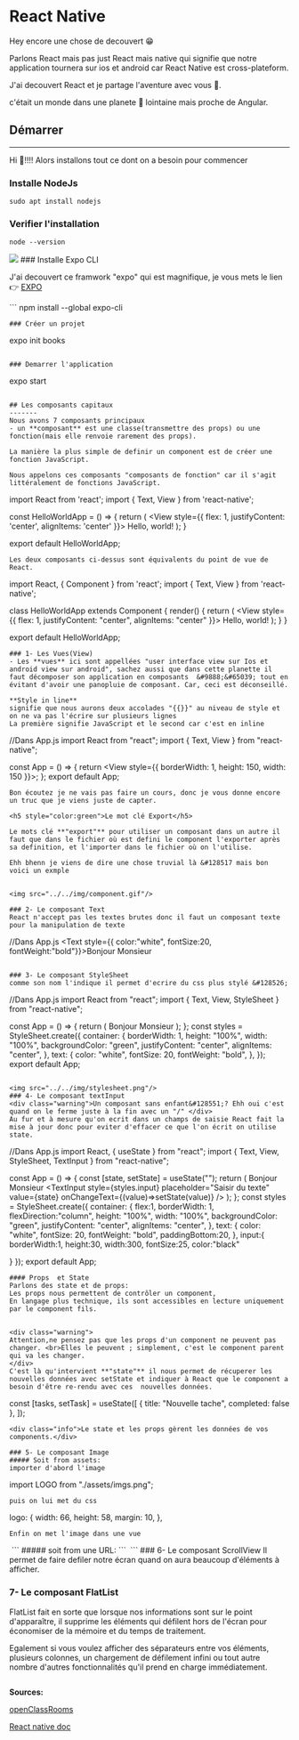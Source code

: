 # React Native

Hey encore une chose de decouvert &#128513;

Parlons React mais pas just React mais native qui signifie que notre application tournera sur ios et android car React Native est cross-plateform.

J'ai decouvert React et je partage l'aventure avec vous &#129335;.

c'était un monde dans une planete &#127776; lointaine mais proche de Angular.

## Démarrer

---

Hi &#128075;!!!! Alors installons tout ce dont on a besoin pour commencer

### Installe NodeJs

```
sudo apt install nodejs
```

### Verifier l'installation

```
node --version
```

<img src="../../img/node-version.png"   />
### Installe Expo CLI

<p> J'ai decouvert ce framwork "expo" qui est magnifique, je vous mets le lien &#128073; <a href="https://docs.expo.dev/">EXPO</a> </p>
```
npm install --global expo-cli

```
### Créer un projet
```

expo init books

```

### Demarrer l'application
```

expo start

```

## Les composants capitaux
-------
Nous avons 7 composants principaux
- un **composant** est une classe(transmettre des props) ou une fonction(mais elle renvoie rarement des props).

La manière la plus simple de definir un component est de créer une fonction JavaScript.

Nous appelons ces composants "composants de fonction" car il s'agit littéralement de fonctions JavaScript.
```

import React from 'react';
import { Text, View } from 'react-native';

const HelloWorldApp = () => {
return (
<View style={{
        flex: 1,
        justifyContent: 'center',
        alignItems: 'center'
      }}>
<Text>Hello, world!</Text>
</View>
);
}

export default HelloWorldApp;

```
Les deux composants ci-dessus sont équivalents du point de vue de React.
```

import React, { Component } from 'react';
import { Text, View } from 'react-native';

class HelloWorldApp extends Component {
render() {
return (
<View style={{
          flex: 1,
          justifyContent: "center",
          alignItems: "center"
        }}>
<Text>Hello, world!</Text>
</View>
);
}
}

export default HelloWorldApp;

```
### 1- Les Vues(View)
- Les **vues** ici sont appellées "user interface view sur Ios et android view sur android", sachez aussi que dans cette planette il faut décomposer son application en composants  &#9888;&#65039; tout en évitant d'avoir une panopluie de composant. Car, ceci est déconseillé.

**Style in line**
signifie que nous aurons deux accolades "{{}}" au niveau de style et on ne va pas l'écrire sur plusieurs lignes
La première signifie JavaScript et le second car c'est en inline
```

//Dans App.js
import React from "react";
import { Text, View } from "react-native";

const App = () => {
return <View style={{ borderWidth: 1, height: 150, width: 150 }}></View>;
};
export default App;

```
Bon écoutez je ne vais pas faire un cours, donc je vous donne encore un truc que je viens juste de capter.

<h5 style="color:green">Le mot clé Export</h5>

Le mots clé **"export"** pour utiliser un composant dans un autre il faut que dans le fichier où est defini le component l'exporter après sa definition, et l'importer dans le fichier où on l'utilise.

Ehh bhenn je viens de dire une chose truvial là &#128517 mais bon voici un exmple


<img src="../../img/component.gif"/>

### 2- Le composant Text
React n'accept pas les textes brutes donc il faut un composant texte pour la manipulation de texte
```

//Dans App.js
<Text style={{ color:"white", fontSize:20, fontWeight:"bold"}}>Bonjour Monsieur</Text>

```

### 3- Le composant StyleSheet
comme son nom l'indique il permet d'ecrire du css plus stylé &#128526;
```

//Dans App.js
import React from "react";
import { Text, View, StyleSheet } from "react-native";

const App = () => {
return (
<View style={styles.container}>
<Text style={styles.text}>Bonjour Monsieur</Text>
</View>
);
};
const styles = StyleSheet.create({
container: {
borderWidth: 1,
height: "100%",
width: "100%",
backgroundColor: "green",
justifyContent: "center",
alignItems: "center",
},
text: {
color: "white",
fontSize: 20,
fontWeight: "bold",
},
});
export default App;

```

<img src="../../img/stylesheet.png"/>
### 4- Le composant textInput
<div class="warning">Un composant sans enfant&#128551;? Ehh oui c'est quand on le ferme juste à la fin avec un "/" </div>
Au fur et à mesure qu'on ecrit dans un champs de saisie React fait la mise à jour donc pour eviter d'effacer ce que l'on écrit on utilise state.
```

//Dans App.js
import React, { useState } from "react";
import { Text, View, StyleSheet, TextInput } from "react-native";

const App = () => {
const [state, setState] = useState("");
return (
<View style={styles.container}>
<Text style={styles.text}>Bonjour Monsieur</Text>
<TextInput style={styles.input}
placeholder="Saisir du texte"
value={state}
onChangeText={(value)=>setState(value)}
/>
</View>
);
};
const styles = StyleSheet.create({
container: {
flex:1,
borderWidth: 1,
flexDirection:"column",
height: "100%",
width: "100%",
backgroundColor: "green",
justifyContent: "center",
alignItems: "center",
},
text: {
color: "white",
fontSize: 20,
fontWeight: "bold",
paddingBottom:20,
},
input:{
borderWidth:1,
height:30,
width:300,
fontSize:25,
color:"black"

}
});
export default App;

```
#### Props  et State
Parlons des state et de props:
Les props nous permettent de contrôler un component,
En langage plus technique, ils sont accessibles en lecture uniquement par le component fils.


<div class="warning">
Attention,ne pensez pas que les props d'un component ne peuvent pas changer. <br>Elles le peuvent ; simplement, c'est le component parent qui va les changer.
</div>
C'est là qu'intervient **"state"** il nous permet de récuperer les nouvelles données avec setState et indiquer à React que le component a besoin d'être re-rendu avec ces  nouvelles données.

```

const [tasks, setTask] = useState([
{ title: "Nouvelle tache", completed: false },
]);

```
<div class="info">Le state et les props gèrent les données de vos components.</div>

### 5- Le composant Image
##### Soit from assets:
importer d'abord l'image
```

import LOGO from "./assets/imgs.png";

```
puis on lui met du css
```

logo: {
width: 66,
height: 58,
margin: 10,
},

```
Enfin on met l'image dans une vue
```

<View style={styles.containerIm}>
  <Image style={styles.logo} source={LOGO} />
  
</View>
```
##### soit from une URL:
```
<View style={styles.containerIm}>
  <Image style={styles.logo} source={{uri: "https://reactnative.dev/img/tiny_logo.png"}} />
  
</View>
```
### 6- Le composant ScrollView
Il permet de faire defiler notre écran quand on aura beaucoup d'éléments à afficher.

### 7- Le composant FlatList
FlatList fait en sorte que lorsque nos informations sont sur le point d'apparaître, il supprime les éléments qui défilent hors de l'écran pour économiser de la mémoire et du temps de traitement.  

Egalement si vous voulez afficher des séparateurs entre vos éléments, plusieurs colonnes, un chargement de défilement infini ou tout autre nombre d'autres fonctionnalités qu'il prend en charge immédiatement. 
```

```
**Sources:**

<a href="https://openclassrooms.com/fr/courses/4902061-developpez-une-application-mobile-react-native/4915721-manipulez-le-state">openClassRooms</a>

<a href="https://reactnative.dev/docs/getting-started">React native doc</a>

